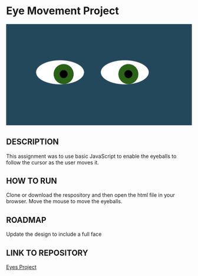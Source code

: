 <h1>Eye Movement Project</h1>
<img src="screenshot.png">

<h2>DESCRIPTION</h2>
<p>This assignment was to use basic JavaScript to enable the eyeballs to follow the cursor as the user moves it.</p>

<h2>HOW TO RUN</h2>
<p>Clone or download the respository and then open the html file in your browser. Move the mouse to move the eyeballs.</p>

<h2>ROADMAP</h2>
<p>Update the design to include a full face</p>

   
<h2>LINK TO REPOSITORY</h2>
<a href="https://github.com/avorwerk98/Eyes-Project.git">Eyes Project</a>




